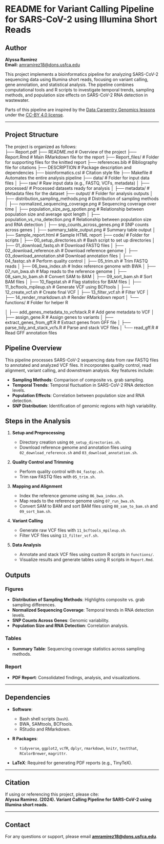 # README for Variant Calling Pipeline for SARS-CoV-2 using Illumina Short Reads

## Author
**Alyssa Ramirez**  
**Email:** amramirez18@dons.usfca.edu  

This project implements a bioinformatics pipeline for analyzing SARS-CoV-2 sequencing data using Illumina short reads, focusing on variant calling, gene annotation, and statistical analysis. The pipeline combines computational tools and R scripts to investigate temporal trends, sampling methods, and population size effects on SARS-CoV-2 RNA detection in wastewater.  

Parts of this pipeline are inspired by the [Data Carpentry Genomics lessons](https://datacarpentry.org/genomics-workshop/) under the [CC-BY 4.0 license](https://creativecommons.org/licenses/by/4.0/).  

---

## Project Structure

The project is organized as follows:  
├── Report.pdf
├── README.md  # Overview of the project
├── Report.Rmd                   # Main RMarkdown file for the report
├── Report_files/                # Folder for supporting files for the knitted report
├── references.bib               # Bibliography file for citations
├── DESCRIPTION                  # Package description and dependencies
├── bioinformatics.csl           # Citation style file
├── Makefile                     # Automates the entire analysis pipeline
├── data/                        # Folder for input data files
│   ├── raw/                     # Raw input data (e.g., FASTQ, VCFs, metadata)
│   ├── processed/               # Processed datasets ready for analysis
│   ├── metadata/                # Metadata files for the dataset
├── output/                      # Folder for analysis outputs
│   ├── distribution_sampling_methods.png   # Distribution of sampling methods
│   ├── normalized_sequencing_coverage.png # Sequencing coverage over time
│   ├── population_size_avg_spotlen.png    # Relationship between population size and average spot length
│   ├── population_vs_rna_detection.png    # Relationship between population size and RNA detection
│   ├── snp_counts_across_genes.png        # SNP counts across genes
│   ├── summary_table_output.png           # Summary table output
│   ├── Sample_report.html                 # Sample HTML report
├── code/                        # Folder for scripts
│   ├── 00_setup_directories.sh  # Bash script to set up directories
│   ├── 01_download_fastq.sh     # Download FASTQ files
│   ├── 02_download_reference.sh # Download reference genome
│   ├── 03_download_annotation.sh# Download annotation files
│   ├── 04_fastqc.sh             # Perform quality control
│   ├── 05_trim.sh               # Trim FASTQ reads
│   ├── 06_bwa_index.sh          # Index reference genome with BWA
│   ├── 07_run_bwa.sh            # Map reads to the reference genome
│   ├── 08_sam_to_bam.sh         # Convert SAM to BAM
│   ├── 09_sort_bam.sh           # Sort BAM files
│   ├── 10_flagstat.sh           # Flag statistics for BAM files
│   ├── 11_bcftools_mpileup.sh   # Generate VCF using BCFtools
│   ├── 12_create_vcf.sh         # Create final VCF
│   ├── 13_filter_vcf.sh         # Filter VCF
│   ├── 14_render_rmarkdown.sh   # Render RMarkdown report
│   └── functions/               # Folder for helper R

│       ├── add_genes_metadata_to_vcfstack.R  # Add gene metadata to VCF
│       ├── assign_gene.R                      # Assign genes to variants
│       ├── extract_genes_from_gff.R           # Extract genes from GFF file
│       ├── parse_tidy_and_stack_vcfs.R        # Parse and stack VCF files
│       └── read_gff.R                         # Read GFF annotation files


## Pipeline Overview  

This pipeline processes SARS-CoV-2 sequencing data from raw FASTQ files to annotated and analyzed VCF files. It incorporates quality control, read alignment, variant calling, and downstream analysis. Key features include:  

- **Sampling Methods**: Comparison of composite vs. grab sampling.  
- **Temporal Trends**: Temporal fluctuation in SARS-CoV-2 RNA detection levels.  
- **Population Effects**: Correlation between population size and RNA detection.  
- **SNP Distribution**: Identification of genomic regions with high variability.  

## Steps in the Analysis

1. **Setup and Preprocessing**  
   - Directory creation using `00_setup_directories.sh`.  
   - Download reference genome and annotation files using `02_download_reference.sh` and `03_download_annotation.sh`.  

2. **Quality Control and Trimming**  
   - Perform quality control with `04_fastqc.sh`.  
   - Trim raw FASTQ files with `05_trim.sh`.  

3. **Mapping and Alignment**  
   - Index the reference genome using `06_bwa_index.sh`.  
   - Map reads to the reference genome using `07_run_bwa.sh`.  
   - Convert SAM to BAM and sort BAM files using `08_sam_to_bam.sh` and `09_sort_bam.sh`.  

4. **Variant Calling**  
   - Generate raw VCF files with `11_bcftools_mpileup.sh`.  
   - Filter VCF files using `13_filter_vcf.sh`.  

5. **Data Analysis**  
   - Annotate and stack VCF files using custom R scripts in `functions/`.  
   - Visualize results and generate tables using R scripts in `Report.Rmd`.  


## Outputs  

### Figures  
- **Distribution of Sampling Methods**: Highlights composite vs. grab sampling differences.  
- **Normalized Sequencing Coverage**: Temporal trends in RNA detection levels.  
- **SNP Counts Across Genes**: Genomic variability.  
- **Population Size and RNA Detection**: Correlation analysis.

### Tables  
- **Summary Table**: Sequencing coverage statistics across sampling methods.  

### Report  
- **PDF Report**: Consolidated findings, analysis, and visualizations.  

---

## Dependencies  

- **Software**:  
  - Bash shell scripts (`bash`).  
  - BWA, SAMtools, BCFtools.  
  - RStudio and RMarkdown.  

- **R Packages**:  
  - `tidyverse`, `ggplot2`, `vcfR`, `dplyr`, `rmarkdown`, `knitr`, `testthat`, `RColorBrewer`, `magrittr`.  

- **LaTeX**: Required for generating PDF reports (e.g., TinyTeX).  

---

## Citation  

If using or referencing this project, please cite:  
**Alyssa Ramirez. (2024). Variant Calling Pipeline for SARS-CoV-2 using Illumina short reads.**  

--- 

## Contact  

For any questions or support, please email **amramirez18@dons.usfca.edu**.
